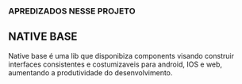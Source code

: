 ### APREDIZADOS NESSE PROJETO

## NATIVE BASE

Native base é uma lib que disponibiza components visando construir interfaces consistentes e costumizaveis para android, IOS e web, aumentando a  produtividade do desenvolvimento.


<!-- {React.version >= '18' ? children : <SSRProvider>{children}</SSRProvider>} -->